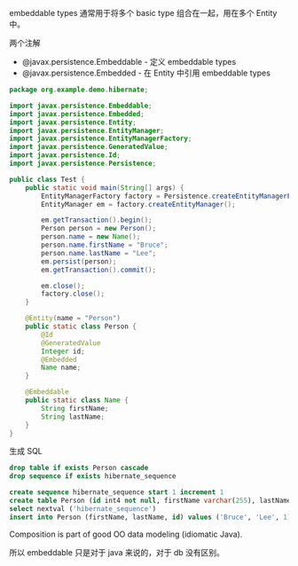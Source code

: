 embeddable types 通常用于将多个 basic type 组合在一起，用在多个 Entity 中。


两个注解
- @javax.persistence.Embeddable - 定义 embeddable types
- @javax.persistence.Embedded - 在 Entity 中引用 embeddable types


```java
package org.example.demo.hibernate;

import javax.persistence.Embeddable;
import javax.persistence.Embedded;
import javax.persistence.Entity;
import javax.persistence.EntityManager;
import javax.persistence.EntityManagerFactory;
import javax.persistence.GeneratedValue;
import javax.persistence.Id;
import javax.persistence.Persistence;

public class Test {
    public static void main(String[] args) {
        EntityManagerFactory factory = Persistence.createEntityManagerFactory("test");
        EntityManager em = factory.createEntityManager();

        em.getTransaction().begin();
        Person person = new Person();
        person.name = new Name();
        person.name.firstName = "Bruce";
        person.name.lastName = "Lee";
        em.persist(person);
        em.getTransaction().commit();

        em.close();
        factory.close();
    }

    @Entity(name = "Person")
    public static class Person {
        @Id
        @GeneratedValue
        Integer id;
        @Embedded
        Name name;
    }

    @Embeddable
    public static class Name {
        String firstName;
        String lastName;
    }
}
```


生成 SQL
```sql
drop table if exists Person cascade
drop sequence if exists hibernate_sequence

create sequence hibernate_sequence start 1 increment 1
create table Person (id int4 not null, firstName varchar(255), lastName varchar(255), primary key (id))
select nextval ('hibernate_sequence')
insert into Person (firstName, lastName, id) values ('Bruce', 'Lee', 1)
```


Composition is part of good OO data modeling (idiomatic Java).


所以 embeddable 只是对于 java 来说的，对于 db 没有区别。

